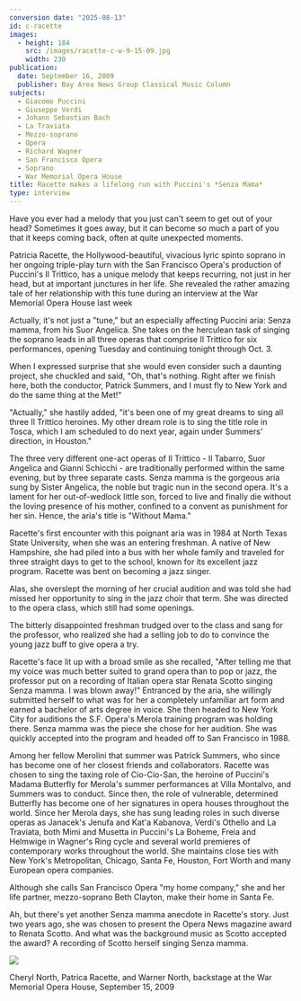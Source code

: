 ```yaml
---
conversion date: "2025-08-13"
id: c-racette
images:
  - height: 184
    src: /images/racette-c-w-9-15-09.jpg
    width: 230
publication:
  date: September 16, 2009
  publisher: Bay Area News Group Classical Music Column
subjects:
  - Giacomo Puccini
  - Giuseppe Verdi
  - Johann Sebastian Bach
  - La Traviata
  - Mezzo-soprano
  - Opera
  - Richard Wagner
  - San Francisco Opera
  - Soprano
  - War Memorial Opera House
title: Racette makes a lifelong run with Puccini's *Senza Mama*
type: interview
---
```


Have you ever had a melody that you just can't seem to get out of your head? Sometimes it goes away, but it can become so much a part of you that it keeps coming back, often at quite unexpected moments.

Patricia Racette, the Hollywood-beautiful, vivacious lyric spinto soprano in her ongoing triple-play turn with the San Francisco Opera's production of Puccini's Il Trittico, has a unique melody that keeps recurring, not just in her head, but at important junctures in her life. She revealed the rather amazing tale of her relationship with this tune during an interview at the War Memorial Opera House last week

Actually, it's not just a "tune," but an especially affecting Puccini aria: Senza mamma, from his Suor Angelica. She takes on the herculean task of singing the soprano leads in all three operas that comprise Il Trittico for six performances, opening Tuesday and continuing tonight through Oct. 3.

When I expressed surprise that she would even consider such a daunting project, she chuckled and said, "Oh, that's nothing. Right after we finish here, both the conductor, Patrick Summers, and I must fly to New York and do the same thing at the Met!"

"Actually," she hastily added, "it's been one of my great dreams to sing all three Il Trittico heroines. My other dream role is to sing the title role in Tosca, which I am scheduled to do next year, again under Summers' direction, in Houston."

The three very different one-act operas of Il Trittico - Il Tabarro, Suor Angelica and Gianni Schicchi - are traditionally performed within the same evening, but by three separate casts. Senza mamma is the gorgeous aria sung by Sister Angelica, the noble but tragic nun in the second opera. It's a lament for her out-of-wedlock little son, forced to live and finally die without the loving presence of his mother, confined to a convent as punishment for her sin. Hence, the aria's title is "Without Mama."

Racette's first encounter with this poignant aria was in 1984 at North Texas State University, when she was an entering freshman. A native of New Hampshire, she had piled into a bus with her whole family and traveled for three straight days to get to the school, known for its excellent jazz program. Racette was bent on becoming a jazz singer.

Alas, she overslept the morning of her crucial audition and was told she had missed her opportunity to sing in the jazz choir that term. She was directed to the opera class, which still had some openings.

The bitterly disappointed freshman trudged over to the class and sang for the professor, who realized she had a selling job to do to convince the young jazz buff to give opera a try.

Racette's face lit up with a broad smile as she recalled, "After telling me that my voice was much better suited to grand opera than to pop or jazz, the professor put on a recording of Italian opera star Renata Scotto singing Senza mamma. I was blown away!" Entranced by the aria, she willingly submitted herself to what was for her a completely unfamiliar art form and earned a bachelor of arts degree in voice. She then headed to New York City for auditions the S.F. Opera's Merola training program was holding there. Senza mamma was the piece she chose for her audition. She was quickly accepted into the program and headed off to San Francisco in 1988.

Among her fellow Merolini that summer was Patrick Summers, who since has become one of her closest friends and collaborators. Racette was chosen to sing the taxing role of Cio-Cio-San, the heroine of Puccini's Madama Butterfly for Merola's summer performances at Villa Montalvo, and Summers was to conduct. Since then, the role of vulnerable, determined Butterfly has become one of her signatures in opera houses throughout the world.
Since her Merola days, she has sung leading roles in such diverse operas as Janacek's Jenufa and Kat'a Kabanova, Verdi's Othello and La Traviata, both Mimi and Musetta in Puccini's La Boheme, Freia and Helmwige in Wagner's Ring cycle and several world premieres of contemporary works throughout the world. She maintains close ties with New York's Metropolitan, Chicago, Santa Fe, Houston, Fort Worth and many European opera companies.

Although she calls San Francisco Opera "my home company," she and her life partner, mezzo-soprano Beth Clayton, make their home in Santa Fe.

Ah, but there's yet another Senza mamma anecdote in Racette's story. Just two years ago, she was chosen to present the Opera News magazine award to Renata Scotto. And what was the background music as Scotto accepted the award? A recording of Scotto herself singing Senza mamma.

![](/images/racette-c-w-9-15-09.jpg)

Cheryl North, Patrica Racette, and Warner North, backstage at the War Memorial Opera House, September 15, 2009
